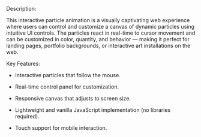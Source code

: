 Description:

This interactive particle animation is a visually captivating web experience where users can control and customize a canvas of dynamic particles using intuitive UI controls. The particles react in real-time to cursor movement and can be customized in color, quantity, and behavior — making it perfect for landing pages, portfolio backgrounds, or interactive art installations on the web.

Key Features:

- Interactive particles that follow the mouse.

- Real-time control panel for customization.

- Responsive canvas that adjusts to screen size.

- Lightweight and vanilla JavaScript implementation (no libraries required).

- Touch support for mobile interaction.
